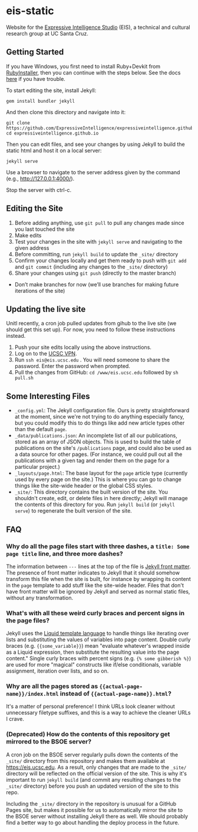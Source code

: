 # eis-static

Website for the [Expressive Intelligence Studio](https://eis.ucsc.edu) (EIS), a technical and cultural research group at UC Santa Cruz.


## Getting Started

If you have Windows, you first need to install Ruby+Devkit from [RubyInstaller](https://rubyinstaller.org/downloads/), then you can continue with the steps below. See the docs [here](https://jekyllrb.com/docs/installation/windows/) if you have trouble.

To start editing the site, install Jekyll:
```
gem install bundler jekyll
```

And then clone this directory and navigate into it:
```
git clone https://github.com/ExpressiveIntelligence/expressiveintelligence.github.io.git
cd expressiveintelligence.github.io
```

Then you can edit files, and see your changes by using Jekyll to build the static html and host it on a local server:
```
jekyll serve
```

Use a browser to navigate to the server address given by the command (e.g., http://127.0.0.1:4000/).

Stop the server with ctrl-c.

## Editing the Site
1. Before adding anything, use `git pull` to pull any changes made since you last touched the site
2. Make edits
3. Test your changes in the site with `jekyll serve` and navigating to the given address 
4. Before committing, run `jekyll build` to update the `_site/` directory
5. Confirm your changes locally and get them ready to push with `git add` and `git commit` (including any changes to the `_site/` directory)
6. Share your changes using `git push` (directly to the master branch) 
- Don’t make branches for now (we’ll use branches for making future iterations of the site)

## Updating the live site

Unitl recently, a cron job pulled updates from gihub to the live site (we should get this set up). For now, you need to follow these instructions instead.

1. Push your site edits locally using the above instructions.
2. Log on to the [UCSC VPN](https://its.ucsc.edu/vpn/campus-vpn.html). 
3. Run `ssh eis@eis.ucsc.edu` . You will need someone to share the password. Enter the password when prompted.
4. Pull the changes from GitHub: `cd /www/eis.ucsc.edu` followed by `sh pull.sh`

## Some Interesting Files

* `_config.yml`: The Jekyll configuration file. Ours is pretty straightforward at the moment, since we're not trying to do anything especially fancy, but you could modify this to do things like add new article types other than the default `page`.
* `_data/publications.json`: An incomplete list of all our publications, stored as an array of JSON objects. This is used to build the table of publications on the site's `/publications` page, and could also be used as a data source for other pages. (For instance, we could pull out all the publications with a given tag and render them on the page for a particular project.)
* `_layouts/page.html`: The base layout for the `page` article type (currently used by every page on the site.) This is where you can go to change things like the site-wide header or the global CSS styles.
* `_site/`: This directory contains the built version of the site. You shouldn't create, edit, or delete files in here directly; Jekyll will manage the contents of this directory for you. Run `jekyll build` (or `jekyll serve`) to regenerate the built version of the site.

## FAQ

### Why do all the page files start with three dashes, a `title: Some page title` line, and three more dashes?

The information between `---` lines at the top of the file is [Jekyll front matter](https://jekyllrb.com/docs/front-matter/). The presence of front matter indicates to Jekyll that it should somehow transform this file when the site is built, for instance by wrapping its content in the `page` template to add stuff like the site-wide header. Files that don't have front matter will be ignored by Jekyll and served as normal static files, without any transformation.

### What's with all these weird curly braces and percent signs in the page files?

Jekyll uses the [Liquid template language](https://shopify.github.io/liquid/) to handle things like iterating over lists and substituting the values of variables into page content. Double curly braces (e.g. `{{some_variable}}`) mean "evaluate whatever's wrapped inside as a Liquid expression, then substitute the resulting value into the page content." Single curly braces with percent signs (e.g. `{% some gibberish %}`) are used for more "magical" constructs like if/else conditionals, variable assignment, iteration over lists, and so on.

### Why are all the pages stored as `{{actual-page-name}}/index.html` instead of `{{actual-page-name}}.html`?

It's a matter of personal preference! I think URLs look cleaner without unnecessary filetype suffixes, and this is a way to achieve the cleaner URLs I crave.

### (Deprecated) How do the contents of this repository get mirrored to the BSOE server?

A cron job on the BSOE server regularly pulls down the contents of the `_site/` directory from this repository and makes them available at https://eis.ucsc.edu. As a result, only changes that are made to the `_site/` directory will be reflected on the official version of the site. This is why it's important to run `jekyll build` (and commit any resulting changes to the `_site/` directory) before you push an updated version of the site to this repo.

Including the `_site/` directory in the repository is unusual for a GitHub Pages site, but makes it possible for us to automatically mirror the site to the BSOE server without installing Jekyll there as well. We should probably find a better way to go about handling the deploy process in the future.
